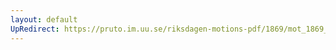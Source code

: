 ```yaml
---
layout: default
UpRedirect: https://pruto.im.uu.se/riksdagen-motions-pdf/1869/mot_1869__ak__171.pdf
---
```

